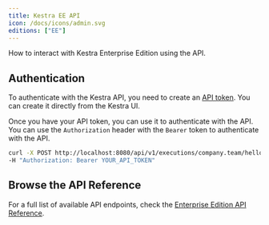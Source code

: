 ```yaml
---
title: Kestra EE API
icon: /docs/icons/admin.svg
editions: ["EE"]
---
```


How to interact with Kestra Enterprise Edition using the API.


## Authentication

To authenticate with the Kestra API, you need to create an [API token](../../06.enterprise/03.auth/api-tokens.md). You can create it directly from the Kestra UI.

Once you have your API token, you can use it to authenticate with the API. You can use the `Authorization` header with the `Bearer` token to authenticate with the API.

```bash
curl -X POST http://localhost:8080/api/v1/executions/company.team/hello_world \
-H "Authorization: Bearer YOUR_API_TOKEN"
```

## Browse the API Reference

For a full list of available API endpoints, check the [Enterprise Edition API Reference](../../api-reference/enterprise.md).

